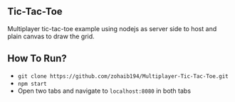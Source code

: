 ## Tic-Tac-Toe

Multiplayer tic-tac-toe example using nodejs as server side to host and plain canvas to draw the grid.

## How To Run?

- ```git clone https://github.com/zohaib194/Multiplayer-Tic-Tac-Toe.git```
- ```npm start```
- Open two tabs and navigate to ```localhost:8080``` in both tabs
